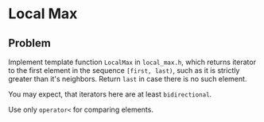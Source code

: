 # Local Max

## Problem

Implement template function `LocalMax` in `local_max.h`, which returns iterator to the first element in the sequence `[first, last)`, such
as it is strictly greater than it's neighbors. Return `last` in case there is no such element.

You may expect, that iterators here are at least `bidirectional`.

Use only `operator<` for comparing elements.

